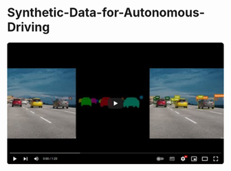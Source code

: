 # Synthetic-Data-for-Autonomous-Driving

[![Synthetic-Data-for-Autonomous-DrivingIntro-Video](docs/images/youtubePage.png)](https://www.youtube.com/watch?v=Ba1-Tl01sVg)
